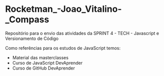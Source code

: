 # Rocketman_-Joao_Vitalino-_Compass
Repositório para o envio das atividades da SPRINT 4 - TECH - Javascript e Versionamento de Código


Como referências para os estudos de JavaScript temos:

- Material das masterclasses
- Curso de JavaScript DevAprender
- Curso de GitHub DevAprender
